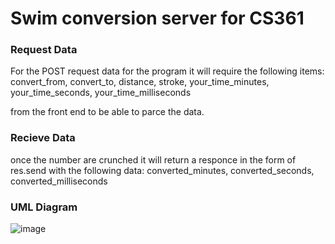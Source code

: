 # Swim conversion server for CS361

### Request Data
For the POST request data for the program it will require the following items:     
    convert_from,
    convert_to,
    distance,
    stroke,
    your_time_minutes,
    your_time_seconds,
    your_time_milliseconds

from the front end to be able to parce the data.

### Recieve Data
once the number are crunched it will return a responce in the form of res.send with the following data:
    converted_minutes,
    converted_seconds,
    converted_milliseconds


### UML Diagram
![image](https://user-images.githubusercontent.com/78832578/218649622-d3aae3ce-edcf-46cb-9ee9-4c2b5dcbea69.png)

